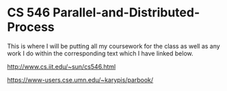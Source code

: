 # CS 546 Parallel-and-Distributed-Process

This is where I will be putting all my coursework for the class as well as any work I do within the corresponding text which I have linked below. 

http://www.cs.iit.edu/~sun/cs546.html

https://www-users.cse.umn.edu/~karypis/parbook/
